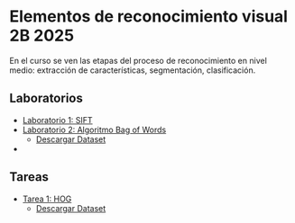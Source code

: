 # Elementos de reconocimiento visual 2B 2025
En el curso se ven las etapas del proceso de reconocimiento en nivel medio: extracción de características, segmentación, clasificación.

## Laboratorios
- [Laboratorio 1: SIFT](./laboratorios/1-SIFT/)
- [Laboratorio 2: Algoritmo Bag of Words](./laboratorios/2-Bag-of-Words/)
  - [Descargar Dataset](https://drive.google.com/drive/folders/1TivSa9neqUMrZm5HVNQ4dBYGdG6HMdi5?usp=drive_link)
- 
## Tareas
- [Tarea 1: HOG](./tareas/1-HOG/)
  - [Descargar Dataset](https://drive.google.com/file/d/1gNzqJkM9lx404Nx1T2sxbSjBoRktcH3a/view?usp=drive_link)
